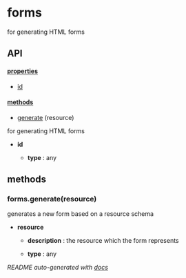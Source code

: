 # forms

for generating HTML forms

## API

#### [properties](#forms-properties)

  - [id](#forms-properties-id)


#### [methods](#forms-methods)

  - [generate](#forms-methods-generate) (resource)


for generating HTML forms

- **id** 

  - **type** : any


<a name="forms-methods"></a> 

## methods 

<a name="forms-methods-generate"></a> 

### forms.generate(resource)

generates a new form based on a resource schema

- **resource** 

  - **description** : the resource which the form represents

  - **type** : any



*README auto-generated with [docs](https://github.com/bigcompany/resources/tree/master/docs)*